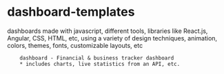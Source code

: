 # dashboard-templates
dashboards made with javascript, different tools, libraries like React.js, Angular, CSS, HTML, etc, using a variety of design techniques, animation, colors, themes, fonts, customizable layouts, etc
        
        
        
        dashboard - Financial & business tracker dashboard  
        * includes charts, live statistics from an API, etc.
